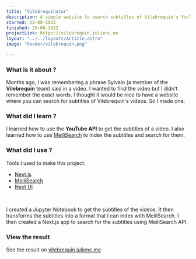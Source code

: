 ```yaml
---
title: "Vilebrequinator"
description: A simple website to search subtitles of Vilebrequin's YouTube channel
started: 22-08-2022
finished: 29-08-2022
projectLink: https://vilebrequin.julienc.me
layout: "../../layouts/Article.astro"
image: "header/vilebrequin.png"

---
```


###  What is it about ?

Months ago, I was remembering a phrase Sylvain (a member of the **Vilebrequin** team) said in a video. I wanted to find the video but I didn't remember the exact words. I thought it would be nice to have a website where you can search for subtitles of Vilebrequin's videos. So I made one.

### What did I learn ?

I learned how to use the **YouTube API** to get the subtitles of a video. I also learned how to use [MeiliSearch](https://www.meilisearch.com/) to index the subtitles and search for them.

### What did I use ?

Tools I used to make this project:

 - [Next.js](https://nextjs.org/)
 - [MeiliSearch](https://www.meilisearch.com/)
 - [Next UI](https://nextui.org/)

<br>

I created a Jupyter Notebook to get the subtitles of the videos. It then transforms the subtitles into a format that I can index with MeiliSearch. I then created a Next.js app to search for the subtitles using MeiliSearch API.

### View the result

See the result on [vilebrequin.julienc.me](https://vilebrequin.julienc.me)
